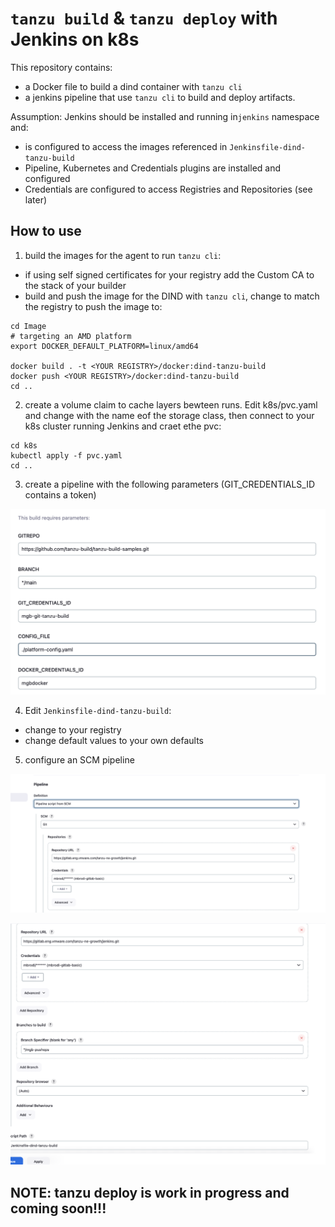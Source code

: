# `tanzu build` & `tanzu deploy` with Jenkins on k8s 

This repository contains:
- a Docker file to build a dind container with `tanzu cli`
- a jenkins pipeline that use `tanzu cli` to build and deploy artifacts.

Assumption:
Jenkins should be installed and running in`jenkins` namespace and:
- is configured to access the images referenced in `Jenkinsfile-dind-tanzu-build`
- Pipeline, Kubernetes and Credentials plugins are installed and configured
- Credentials are configured to access Registries and Repositories (see later) 

## How to use

1. build the images for the agent to run `tanzu cli`:
- if using self signed certificates for your registry add the Custom CA to the stack of your builder 
- build and push the image for the DIND with `tanzu cli`, change <YOUR REGISTRY> to match the registry to push the image to:
```
cd Image
# targeting an AMD platform 
export DOCKER_DEFAULT_PLATFORM=linux/amd64

docker build . -t <YOUR REGISTRY>/docker:dind-tanzu-build
docker push <YOUR REGISTRY>/docker:dind-tanzu-build
cd ..
```
2. create a volume claim to cache layers bewteen runs. Edit k8s/pvc.yaml and change <YOUR STORAGE CLASS> with the name eof the storage class, then connect to your k8s cluster running Jenkins and craet ethe pvc:
 ```
cd k8s
kubectl apply -f pvc.yaml
cd ..
```
3. create a pipeline with the following parameters (GIT_CREDENTIALS_ID contains a token)

![Jenkins parameters](png/params.png)

4. Edit `Jenkinsfile-dind-tanzu-build`:
- change <YOUR REGISTRY> to your registry 
- change default values to your own defaults

5. configure an SCM pipeline

![Jenkins SCM pipleine](png/pipeline.png)

![Jenkins SCM pipleine](png/SCMpipeline.png)

## NOTE: tanzu deploy is work in progress and coming soon!!!